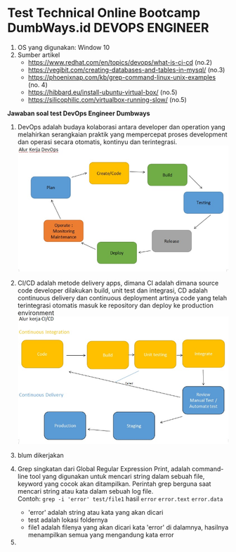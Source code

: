 # Test Technical Online Bootcamp DumbWays.id DEVOPS ENGINEER
1. OS yang digunakan: Window 10
2. Sumber artikel
   - https://www.redhat.com/en/topics/devops/what-is-ci-cd (no.2)
   - https://vegibit.com/creating-databases-and-tables-in-mysql/ (no.3)
   - https://phoenixnap.com/kb/grep-command-linux-unix-examples (no. 4)
   - https://hibbard.eu/install-ubuntu-virtual-box/ (no.5)
   - https://silicophilic.com/virtualbox-running-slow/ (no.5)


**Jawaban soal test DevOps Engineer Dumbways**
1. DevOps adalah budaya kolaborasi antara developer dan operation yang melahirkan serangkaian praktik yang mempercepat proses development dan operasi secara otomatis, kontinyu dan terintegrasi.
![01.jpg](images/01.jpg)

2. CI/CD adalah metode delivery apps, dimana CI adalah dimana source code developer dilakukan build, unit test dan integrasi, CD adalah continuous delivery dan continuous deployment artinya code yang telah terintegrasi otomatis masuk ke repository dan deploy ke production environment
![02.jpg](images/02.jpg)

3. blum dikerjakan


4. Grep singkatan dari Global Regular Expression Print, adalah command-line tool yang digunakan untuk mencari string dalam sebuah file, keyword yang cocok akan ditampilkan. Perintah grep berguna saat mencari string atau kata dalam sebuah log file.\
Contoh:
  `grep -i 'error' test/file1`
  hasil `error`
  `error.text`
  `error.data` 
    - 'error' adalah string atau kata yang akan dicari
    - test adalah lokasi foldernya
    - file1 adalah filenya yang akan dicari kata 'error' di dalamnya, hasilnya menampilkan semua yang mengandung kata error

5. 
